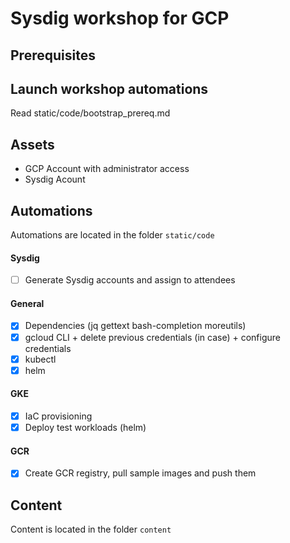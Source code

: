 # Sysdig workshop for GCP

## Prerequisites

## Launch workshop automations
Read static/code/bootstrap_prereq.md

## Assets
- GCP Account with administrator access
- Sysdig Acount

## Automations

Automations are located in the folder `static/code`

#### Sysdig
- [ ] Generate Sysdig accounts and assign to attendees

#### General 
- [x] Dependencies (jq gettext bash-completion moreutils)
- [x] gcloud CLI + delete previous credentials (in case) + configure credentials
- [x] kubectl
- [x] helm
#### GKE
- [x] IaC provisioning
- [x] Deploy test workloads (helm)
#### GCR
- [x] Create GCR registry, pull sample images and push them

## Content

Content is located in the folder `content`
